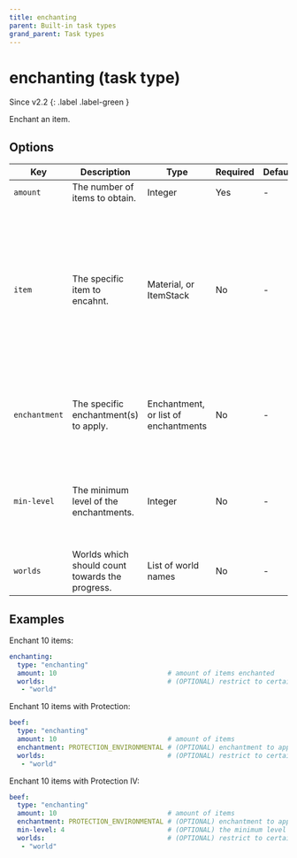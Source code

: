 ```yaml
---
title: enchanting
parent: Built-in task types
grand_parent: Task types
---
```


# enchanting (task type)

Since v2.2
{: .label .label-green }

Enchant an item.

## Options

| Key           | Description                                     | Type                                 | Required | Default | Notes                                                                                                                                                                                                                                                                                                                                 |
|---------------|-------------------------------------------------|--------------------------------------|----------|---------|---------------------------------------------------------------------------------------------------------------------------------------------------------------------------------------------------------------------------------------------------------------------------------------------------------------------------------------|
| `amount`      | The number of items to obtain.                  | Integer                              | Yes      | \-      | \-                                                                                                                                                                                                                                                                                                                                    |
| `item`        | The specific item to encahnt.                   | Material, or ItemStack               | No       | \-      | Accepts standard [item definition](../configuration/defining-items). Please see [this list](https://hub.spigotmc.org/javadocs/bukkit/org/bukkit/Material.html) (1.13+) or [this list](https://helpch.at/docs/1.12.2/org/bukkit/Material.html) (1.8-1.12) for material names. If no item is specified, then any item can be enchanted. |
| `enchantment` | The specific enchantment(s) to apply.           | Enchantment, or list of enchantments | No       | \-      | If no enchantments are specified, then any enchantment can be applied.                                                                                                                                                                                                                                                                |
| `min-level`   | The minimum level of the enchantments.          | Integer                              | No       | \-      | If no minimum level is specified, then any enchantment of any level can be applied.                                                                                                                                                                                                                                                   |
| `worlds`      | Worlds which should count towards the progress. | List of world names                  | No       | \-      | \-                                                                                                                                                                                                                                                                                                                                    |

## Examples

Enchant 10 items:

``` yaml
enchanting:
  type: "enchanting"
  amount: 10                            # amount of items enchanted
  worlds:                               # (OPTIONAL) restrict to certain worlds
   - "world"
```

Enchant 10 items with Protection:

``` yaml
beef:
  type: "enchanting"
  amount: 10                            # amount of items 
  enchantment: PROTECTION_ENVIRONMENTAL # (OPTIONAL) enchantment to apply
  worlds:                               # (OPTIONAL) restrict to certain worlds
   - "world"
```

Enchant 10 items with Protection IV:

``` yaml
beef:
  type: "enchanting"
  amount: 10                            # amount of items 
  enchantment: PROTECTION_ENVIRONMENTAL # (OPTIONAL) enchantment to apply
  min-level: 4                          # (OPTIONAL) the minimum level of enchantment to apply
  worlds:                               # (OPTIONAL) restrict to certain worlds
   - "world"
```
